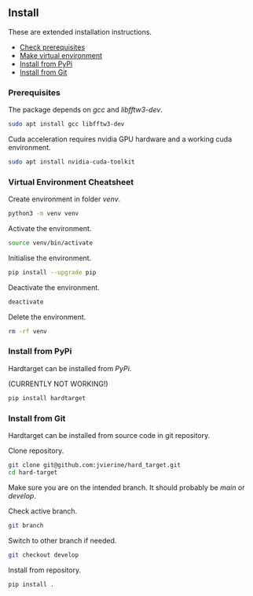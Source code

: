 ## Install

These are extended installation instructions.

- [Check prerequisites](#prerequisites)
- [Make virtual environment](#virtual-environment-cheatsheet)
- [Install from PyPi](#install-from-pypi)
- [Install from Git](#install-from-git)


### Prerequisites

The package depends on _gcc_ and _libfftw3-dev_.
```bash
sudo apt install gcc libfftw3-dev
```

Cuda acceleration requires nvidia GPU hardware and a working cuda environment.
```bash
sudo apt install nvidia-cuda-toolkit
```


### Virtual Environment Cheatsheet

Create environment in folder _venv_. 
```bash
python3 -m venv venv
```

Activate the environment.
```bash
source venv/bin/activate
```

Initialise the environment.
```bash
pip install --upgrade pip 
```

Deactivate the environment.
```bash
deactivate
```

Delete the environment.
```bash
rm -rf venv
```

### Install from PyPi

Hardtarget can be installed from _PyPi_. 

(CURRENTLY NOT WORKING!)

```bash
pip install hardtarget
```

### Install from Git

Hardtarget can be installed from source code in git repository.

Clone repository.
```bash
git clone git@github.com:jvierine/hard_target.git
cd hard-target
```

Make sure you are on the intended branch. It should probably be _main_ or _develop_.

Check active branch.
```bash
git branch
```

Switch to other branch if needed.
```bash
git checkout develop
```

Install from repository.
```bash
pip install .
```
